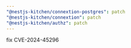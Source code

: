 ```yaml
---
"@nestjs-kitchen/connextion-postgres": patch
"@nestjs-kitchen/connextion": patch
"@nestjs-kitchen/authz": patch
---
```


fix CVE-2024-45296

